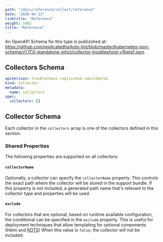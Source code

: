 ```yaml
---
path: "/docs/reference/collect/reference"
date: "2020-04-13"
linktitle: "Reference"
weight: 1001
title: "Reference"
---
```


An OpenAPI Schema for this type is publizshed at: https://github.com/replicatedhq/kots-lint/blob/master/kubernetes-json-schema/v1.17.0-standalone-strict/collector-troubleshoot-v1beta1.json.

## Collectors Schema

```yaml
apiVersion: troubleshoot.replicated.com/v1beta1
kind: Collector
metadata:
  name: collectors
spec:
  collectors: []
```

## Collector Schema

Each collector in the `collectors` array is one of the collectors defined in this section.

### Shared Properties

The following properties are supported on all collectors:

#### `collectorName`

Optionally, a collector can specify the `collectorName` property.
This controls the exact path where the collector will be stored in the support bundle.
If this property is not included, a generated path name that's relevant to the collector type and properties will be used.

#### `exclude`

For collectors that are optional, based on runtime available configuration, the conditional can be specified in the `exclude` property.
This is useful for deployment techniques that allow templating for optional components (Helm and [KOTS](https://kots.io/vendor/packaging/template-functions/))
When this value is `false`, the collector will not be included.

